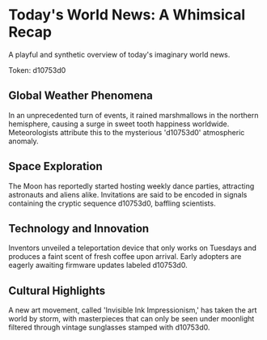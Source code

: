 # Today's World News: A Whimsical Recap

A playful and synthetic overview of today's imaginary world news.

Token: d10753d0

## Global Weather Phenomena

In an unprecedented turn of events, it rained marshmallows in the northern hemisphere, causing a surge in sweet tooth happiness worldwide. Meteorologists attribute this to the mysterious 'd10753d0' atmospheric anomaly.

## Space Exploration

The Moon has reportedly started hosting weekly dance parties, attracting astronauts and aliens alike. Invitations are said to be encoded in signals containing the cryptic sequence d10753d0, baffling scientists.

## Technology and Innovation

Inventors unveiled a teleportation device that only works on Tuesdays and produces a faint scent of fresh coffee upon arrival. Early adopters are eagerly awaiting firmware updates labeled d10753d0.

## Cultural Highlights

A new art movement, called 'Invisible Ink Impressionism,' has taken the art world by storm, with masterpieces that can only be seen under moonlight filtered through vintage sunglasses stamped with d10753d0.